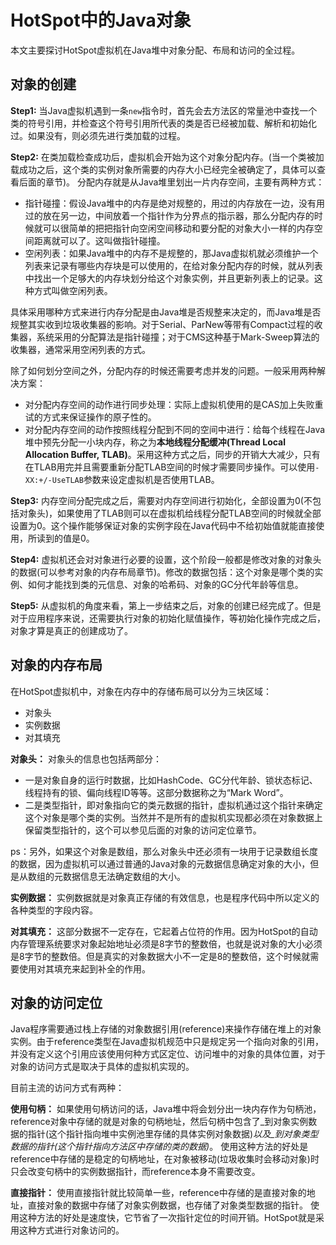 # HotSpot中的Java对象

本文主要探讨HotSpot虚拟机在Java堆中对象分配、布局和访问的全过程。

## 对象的创建

**Step1:** 当Java虚拟机遇到一条`new`指令时，首先会去方法区的常量池中查找一个类的符号引用，并检查这个符号引用所代表的类是否已经被加载、解析和初始化过。如果没有，则必须先进行类加载的过程。

**Step2:** 在类加载检查成功后，虚拟机会开始为这个对象分配内存。\(当一个类被加载成功之后，这个类的实例对象所需要的内存大小已经完全被确定了，具体可以查看后面的章节\)。 分配内存就是从Java堆里划出一片内存空间，主要有两种方式：

* 指针碰撞：假设Java堆中的内存是绝对规整的，用过的内存放在一边，没有用过的放在另一边，中间放着一个指针作为分界点的指示器，那么分配内存的时候就可以很简单的把把指针向空闲空间移动和要分配的对象大小一样的内存空间距离就可以了。这叫做指针碰撞。
* 空闲列表：如果Java堆中的内存不是规整的，那Java虚拟机就必须维护一个列表来记录有哪些内存块是可以使用的，在给对象分配内存的时候，就从列表中找出一个足够大的内存块划分给这个对象实例，并且更新列表上的记录。这种方式叫做空闲列表。

具体采用哪种方式来进行内存分配是由Java堆是否规整来决定的，而Java堆是否规整其实收到垃圾收集器的影响。对于Serial、ParNew等带有Compact过程的收集器，系统采用的分配算法是指针碰撞；对于CMS这种基于Mark-Sweep算法的收集器，通常采用空闲列表的方式。

除了如何划分空间之外，分配内存的时候还需要考虑并发的问题。一般采用两种解决方案：

* 对分配内存空间的动作进行同步处理：实际上虚拟机使用的是CAS加上失败重试的方式来保证操作的原子性的。
* 对分配内存空间的动作按照线程分配到不同的空间中进行：给每个线程在Java堆中预先分配一小块内存，称之为**本地线程分配缓冲\(Thread Local Allocation Buffer, TLAB\)**。采用这种方式之后，同步的开销大大减少，只有在TLAB用完并且需要重新分配TLAB空间的时候才需要同步操作。可以使用`-XX:+/-UseTLAB`参数来设定虚拟机是否使用TLAB。

**Step3:** 内存空间分配完成之后，需要对内存空间进行初始化，全部设置为0\(不包括对象头\)，如果使用了TLAB则可以在虚拟机给线程分配TLAB空间的时候就全部设置为0。这个操作能够保证对象的实例字段在Java代码中不给初始值就能直接使用，所读到的值是0。

**Step4:** 虚拟机还会对对象进行必要的设置，这个阶段一般都是修改对象的对象头的数据\(可以参考对象的内存布局章节\)。修改的数据包括：这个对象是哪个类的实例、如何才能找到类的元信息、对象的哈希码、对象的GC分代年龄等信息。

**Step5:** 从虚拟机的角度来看，第上一步结束之后，对象的创建已经完成了。但是对于应用程序来说，还需要执行对象的初始化赋值操作，等初始化操作完成之后，对象才算是真正的创建成功了。

## 对象的内存布局

在HotSpot虚拟机中，对象在内存中的存储布局可以分为三块区域：

* 对象头
* 实例数据
* 对其填充

**对象头：** 对象头的信息也包括两部分：

* 一是对象自身的运行时数据，比如HashCode、GC分代年龄、锁状态标记、线程持有的锁、偏向线程ID等等。这部分数据称之为“Mark Word”。
* 二是类型指针，即对象指向它的类元数据的指针，虚拟机通过这个指针来确定这个对象是哪个类的实例。当然并不是所有的虚拟机实现都必须在对象数据上保留类型指针的，这个可以参见后面的对象的访问定位章节。

ps：另外，如果这个对象是数组，那么对象头中还必须有一块用于记录数组长度的数据，因为虚拟机可以通过普通的Java对象的元数据信息确定对象的大小，但是从数组的元数据信息无法确定数组的大小。

**实例数据：** 实例数据就是对象真正存储的有效信息，也是程序代码中所以定义的各种类型的字段内容。

**对其填充：** 这部分数据不一定存在，它起着占位符的作用。因为HotSpot的自动内存管理系统要求对象起始地址必须是8字节的整数倍，也就是说对象的大小必须是8字节的整数倍。但是真实的对象数据大小不一定是8的整数倍，这个时候就需要使用对其填充来起到补全的作用。

## 对象的访问定位

Java程序需要通过栈上存储的对象数据引用\(reference\)来操作存储在堆上的对象实例。由于reference类型在Java虚拟机规范中只是规定另一个指向对象的引用，并没有定义这个引用应该使用何种方式区定位、访问堆中的对象的具体位置，对于对象的访问方式是取决于具体的虚拟机实现的。

目前主流的访问方式有两种：

**使用句柄：** 如果使用句柄访问的话，Java堆中将会划分出一块内存作为句柄池，reference对象中存储的就是对象的句柄地址，然后句柄中包含了_到对象实例数据的指针\(这个指针指向堆中实例池里存储的具体实例对象数据\)_以及_到对象类型数据的指针\(这个指针指向方法区中存储的类的数据\)_。 使用这种方法的好处是reference中存储的是稳定的句柄地址，在对象被移动\(垃圾收集时会移动对象\)时只会改变句柄中的实例数据指针，而reference本身不需要改变。

**直接指针：** 使用直接指针就比较简单一些，reference中存储的是直接对象的地址，直接对象的数据中存储了对象实例数据，也存储了对象类型数据的指针。 使用这种方法的好处是速度快，它节省了一次指针定位的时间开销。HotSpot就是采用这种方式进行对象访问的。

